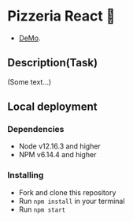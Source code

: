 # Pizzeria React :pizza:

 - [DeMo](https://taraseman.github.io/-pizzeria_taraseman/#/).

## Description(Task)

(Some text...)

## Local deployment

### Dependencies
* Node v12.16.3 and higher
* NPM v6.14.4 and higher


### Installing
* Fork and clone this repository
* Run `npm install` in your terminal
* Run `npm start`